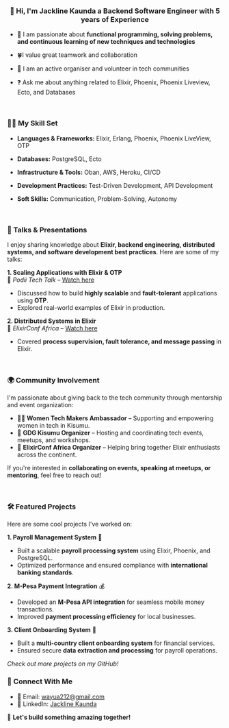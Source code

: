 
### <div align="center">👋 Hi, I'm Jackline Kaunda a Backend Software Engineer with 5 years of Experience </div>


- 🌱 I am passionate about **functional programming, solving problems, and continuous learning of new techniques and technologies**
  
- 🍀I value great teamwork and collaboration

- 🌺 I am an active organiser and volunteer in tech communities

- ❓ Ask me about anything related to Elixir, Phoenix, Phoenix Liveview, Ecto, and Databases
  

<br/>  


### 👨‍💻 My Skill Set  

- **Languages & Frameworks:** Elixir, Erlang, Phoenix, Phoenix LiveView, OTP
    
- **Databases:** PostgreSQL, Ecto
  
- **Infrastructure & Tools:** Oban, AWS, Heroku, CI/CD
  
- **Development Practices:** Test-Driven Development, API Development
  
- **Soft Skills:** Communication, Problem-Solving, Autonomy  

<br/> 

### 🎤 Talks & Presentations  
I enjoy sharing knowledge about **Elixir, backend engineering, distributed systems, and software development best practices**. Here are some of my talks:  

 **1. Scaling Applications with Elixir & OTP**  
📍 *Podii Tech Talk* – [Watch here](https://www.youtube.com/watch?v=BupvKWMNt6A&t=445s&ab_channel=Podii)  
- Discussed how to build **highly scalable** and **fault-tolerant** applications using **OTP**.  
- Explored real-world examples of Elixir in production.  

 **2. Distributed Systems in Elixir**  
📍 *ElixirConf Africa* – [Watch here](https://www.youtube.com/watch?v=uhkMdlnp5xE&ab_channel=ElixirConfAfrica)  
- Covered **process supervision, fault tolerance, and message passing** in Elixir.  

<br/> 

### 🌍 Community Involvement  
I'm passionate about giving back to the tech community through mentorship and event organization:  

- 👩‍💻 **Women Tech Makers Ambassador** – Supporting and empowering women in tech in Kisumu.  
- 🎤 **GDG Kisumu Organizer** – Hosting and coordinating tech events, meetups, and workshops.  
- 🚀 **ElixirConf Africa Organizer** – Helping bring together Elixir enthusiasts across the continent.  

If you're interested in **collaborating on events, speaking at meetups, or mentoring**, feel free to reach out!  

<br/>

### 🛠 Featured Projects  
Here are some cool projects I've worked on:  

**1. Payroll Management System** 🏢  
- Built a scalable **payroll processing system** using Elixir, Phoenix, and PostgreSQL.  
- Optimized performance and ensured compliance with **international banking standards**.  

**2. M-Pesa Payment Integration** 💰  
- Developed an **M-Pesa API integration** for seamless mobile money transactions.  
- Improved **payment processing efficiency** for local businesses.  

**3. Client Onboarding System** 📝  
- Built a **multi-country client onboarding system** for financial services.  
- Ensured secure **data extraction and processing** for payroll operations.  

*Check out more projects on my GitHub!*  


### 🔗 Connect With Me  
- 📧 Email: [wayua212@gmail.com](mailto:wayua212@gmail.com)  
- 💼 LinkedIn: [Jackline Kaunda](https://www.linkedin.com/in/jackline-kaunda-54779b157/)  

🚀 **Let's build something amazing together!**  


<!--
**misswayua/misswayua** is a ✨ _special_ ✨ repository because its `README.md` (this file) appears on your GitHub profile.

Here are some ideas to get you started:

- 🔭 I’m currently working on ...
- 🌱 I’m currently learning ...
- 👯 I’m looking to collaborate on ...
- 🤔 I’m looking for help with ...
- 💬 Ask me about ...
- 📫 How to reach me: ...
- 😄 Pronouns: ...
- ⚡ Fun fact: ...
-->
